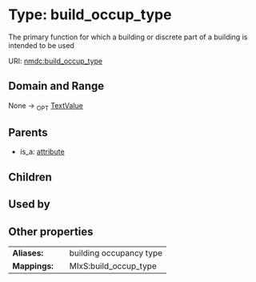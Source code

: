 
# Type: build_occup_type


The primary function for which a building or discrete part of a building is intended to be used

URI: [nmdc:build_occup_type](https://microbiomedata/meta/build_occup_type)


## Domain and Range

None ->  <sub>OPT</sub> [TextValue](TextValue.md)

## Parents

 *  is_a: [attribute](attribute.md)

## Children


## Used by


## Other properties

|  |  |  |
| --- | --- | --- |
| **Aliases:** | | building occupancy type |
| **Mappings:** | | MIxS:build_occup_type |

